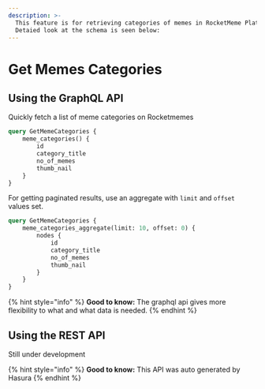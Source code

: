 ```yaml
---
description: >-
  This feature is for retrieving categories of memes in RocketMeme Platform.
  Detaied look at the schema is seen below:
---
```


# Get Memes Categories

## Using the GraphQL API

Quickly fetch a list of meme categories on Rocketmemes

```graphql
query GetMemeCategories {
    meme_categories() {
        id
        category_title
        no_of_memes
        thumb_nail
    }
}
```

For getting paginated results, use an aggregate with `limit` and `offset` values set.

```graphql
query GetMemeCategories {
    meme_categories_aggregate(limit: 10, offset: 0) {
        nodes {
            id
            category_title
            no_of_memes
            thumb_nail
        }
    }
}
```

{% hint style="info" %}
**Good to know:** The graphql api gives more flexibility to what and what data is needed.
{% endhint %}

## Using the REST API

Still under development

{% hint style="info" %}
**Good to know:** This API was auto generated by Hasura
{% endhint %}
